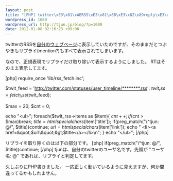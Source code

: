 ```yaml
--- 
layout: post
title: "[PHP] twitter\xE3\x81\xAERSS\xE3\x81\x8B\xE3\x82\x89reply\xE3\x82\x92\xE5\x8F\x96\xE3\x82\x8A\xE9\x99\xA4\xE3\x81\x8F"
wordpress_id: 1080
wordpress_url: http://tjun.jp/blog/?p=1080
date: 2012-01-08 02:16:23 +09:00
---
```

twitterのRSSを<a href="http://tjun.jp">自分のウェブページ</a>に表示していたのですが、そのままだとつぶやきもリプライ(mention?)もすべて表示されてしまいます。

なので、正規表現でリプライだけ取り除いて表示するようにしました。
RTはそのまま表示してます。

[php]
require_once 'lib/rss_fetch.inc';

$twit_feed = 'http://twitter.com/statuses/user_timeline/********.rss';
$twit_rss = fetch_rss($twit_feed);

$max = 20;
$cnt = 0;

echo &quot;&lt;ul&gt;&quot;;
foreach($twit_rss-&gt;items as $item){
  $cnt++;
  if($cnt &gt; $max)break;
  $title = htmlspecialchars($item['title']);
  if(preg_match(&quot;/^tjun: @/&quot;, $title))continue;
  $url = htmlspecialchars($item['link']);
  echo &quot;  &lt;li&gt;&lt;a href=\&quot;$url\&quot;&gt;$title&lt;/a&gt;&lt;/li&gt;\n&quot;;
}
echo &quot;&lt;/ul&gt;&quot;;
[/php]

リプライを取り除くのは以下の部分です。
[php]
  if(preg_match(&quot;/^tjun: @/&quot;, $title))continue;
[/php]
tjunは、自分のtwitterのユーザ名です。先頭が "ユーザ名: @" であれば、リプライと判定してます。


久しぶりにPHP書きました。
一応正しく動いているように見えますが、何か間違ってるかもしれません。

